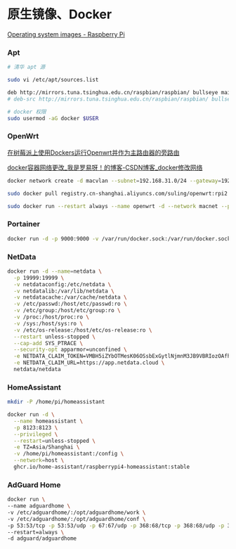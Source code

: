 # 原生镜像、Docker

[Operating system images - Raspberry Pi](https://www.raspberrypi.com/software/operating-systems/)

### Apt

```bash
# 清华 apt 源

sudo vi /etc/apt/sources.list

deb http://mirrors.tuna.tsinghua.edu.cn/raspbian/raspbian/ bullseye main non-free contrib rpi
# deb-src http://mirrors.tuna.tsinghua.edu.cn/raspbian/raspbian/ bullseye main non-free contrib rpi

# docker 权限
sudo usermod -aG docker $USER
```

### OpenWrt

[在树莓派上使用Dockers运行Openwrt并作为主路由器的旁路由](https://www.ahsup.top/post/linux/openwrt/)

[docker容器网络更改_我是罗易呀！的博客-CSDN博客_docker修改网络](https://blog.csdn.net/Qcg0223/article/details/108053460)

```bash
docker network create -d macvlan --subnet=192.168.31.0/24 --gateway=192.168.31.1 -o parent=eth0 macnet

sudo docker pull registry.cn-shanghai.aliyuncs.com/suling/openwrt:rpi2

sudo docker run --restart always --name openwrt -d --network macnet --privileged registry.cn-shanghai.aliyuncs.com/suling/openwrt:rpi2 /sbin/init

```

### Portainer

```bash
docker run -d -p 9000:9000 -v /var/run/docker.sock:/var/run/docker.sock --restart=always --name portainer portainer/portainer-ce
```

### NetData

```bash
docker run -d --name=netdata \
  -p 19999:19999 \
  -v netdataconfig:/etc/netdata \
  -v netdatalib:/var/lib/netdata \
  -v netdatacache:/var/cache/netdata \
  -v /etc/passwd:/host/etc/passwd:ro \
  -v /etc/group:/host/etc/group:ro \
  -v /proc:/host/proc:ro \
  -v /sys:/host/sys:ro \
  -v /etc/os-release:/host/etc/os-release:ro \
  --restart unless-stopped \
  --cap-add SYS_PTRACE \
  --security-opt apparmor=unconfined \
  -e NETDATA_CLAIM_TOKEN=VMBH5iZYbOTMesK06OSsbExGytlNjmnM3JB9VBRIozOAfhnCbTh4tY3ByN8aurjczJUenQe3nHkPYXK171yfbviTDdGrwHmu0wawBIK-_GZMMUGmewZRivdP_jXiiJbu4_1_T44 \
  -e NETDATA_CLAIM_URL=https://app.netdata.cloud \
  netdata/netdata
```

### HomeAssistant

```bash
mkdir -P /home/pi/homeassistant

docker run -d \
  --name homeassistant \
  -p 8123:8123 \
  --privileged \
  --restart=unless-stopped \
  -e TZ=Asia/Shanghai \
  -v /home/pi/homeassistant:/config \
  --network=host \
  ghcr.io/home-assistant/raspberrypi4-homeassistant:stable

```

### AdGuard Home

```bash
docker run \
--name adguardhome \
-v /etc/adguardhome/:/opt/adguardhome/work \
-v /etc/adguardhome/:/opt/adguardhome/conf \
-p 53:53/tcp -p 53:53/udp -p 67:67/udp -p 368:68/tcp -p 368:68/udp -p 3080:80/tcp -p 3443:443/tcp -p 853:853/tcp -p 3000:3000/tcp \
--restart=always \
-d adguard/adguardhome

```
